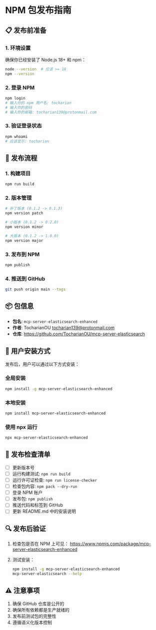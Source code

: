 # NPM 包发布指南

## 📋 发布前准备

### 1. 环境设置
确保你已经安装了 Node.js 18+ 和 npm：
```bash
node --version  # 应该 >= 18
npm --version
```

### 2. 登录 NPM
```bash
npm login
# 输入你的 npm 用户名: tocharian
# 输入你的密码
# 输入你的邮箱: tocharian139@protonmail.com
```

### 3. 验证登录状态
```bash
npm whoami
# 应该显示: tocharian
```

## 🚀 发布流程

### 1. 构建项目
```bash
npm run build
```

### 2. 版本管理
```bash
# 补丁版本 (0.1.2 -> 0.1.3)
npm version patch

# 小版本 (0.1.2 -> 0.2.0)
npm version minor

# 大版本 (0.1.2 -> 1.0.0)
npm version major
```

### 3. 发布到 NPM
```bash
npm publish
```

### 4. 推送到 GitHub
```bash
git push origin main --tags
```

## 📦 包信息

- **包名**: `mcp-server-elasticsearch-enhanced`
- **作者**: TocharianOU <tocharian139@protonmail.com>
- **仓库**: https://github.com/TocharianOU/mcp-server-elasticsearch

## 🔧 用户安装方式

发布后，用户可以通过以下方式安装：

### 全局安装
```bash
npm install -g mcp-server-elasticsearch-enhanced
```

### 本地安装
```bash
npm install mcp-server-elasticsearch-enhanced
```

### 使用 npx 运行
```bash
npx mcp-server-elasticsearch-enhanced
```

## 📝 发布检查清单

- [ ] 更新版本号
- [ ] 运行构建测试: `npm run build`
- [ ] 运行许可证检查: `npm run license-checker`
- [ ] 检查包内容: `npm pack --dry-run`
- [ ] 登录 NPM 账户
- [ ] 发布包: `npm publish`
- [ ] 推送代码和标签到 GitHub
- [ ] 更新 README.md 中的安装说明

## 🔍 发布后验证

1. 检查包是否在 NPM 上可见：
   https://www.npmjs.com/package/mcp-server-elasticsearch-enhanced

2. 测试安装：
   ```bash
   npm install -g mcp-server-elasticsearch-enhanced
   mcp-server-elasticsearch --help
   ```

## ⚠️ 注意事项

1. 确保 GitHub 仓库是公开的
2. 确保所有依赖都是生产就绪的
3. 发布前测试包的完整性
4. 遵循语义化版本控制 